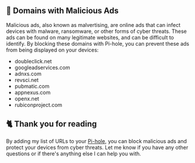 ## 🚫 Domains with Malicious Ads
Malicious ads, also known as malvertising, are online ads that can infect devices with malware, ransomware, or other forms of cyber threats. These ads can be found on many legitimate websites, and can be difficult to identify. By blocking these domains with Pi-hole, you can prevent these ads from being displayed on your devices:

- doubleclick.net
- googleadservices.com
- adnxs.com
- revsci.net
- pubmatic.com
- appnexus.com
- openx.net
- rubiconproject.com

## 🐈 Thank you for reading
By adding my list of URLs to your [Pi-hole](https://pi-hole.net), you can block malicious ads and protect your devices from cyber threats.
Let me know if you have any other questions or if there's anything else I can help you with.
